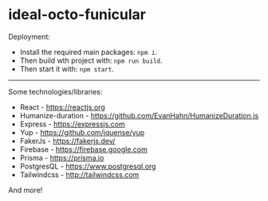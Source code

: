 # ideal-octo-funicular

Deployment:

- Install the required main packages: `npm i`.
- Then build wth project with: `npm run build`.
- Then start it with: `npm start`.

---

Some technologies/libraries:

- React - https://reactjs.org
- Humanize-duration - https://github.com/EvanHahn/HumanizeDuration.js
- Express - https://expressjs.com
- Yup - https://github.com/jquense/yup
- FakerJs - https://fakerjs.dev/
- Firebase - https://firebase.google.com
- Prisma - https://prisma.io
- PostgresQL - https://www.postgresql.org
- Tailwindcss - http://tailwindcss.com

And more!
